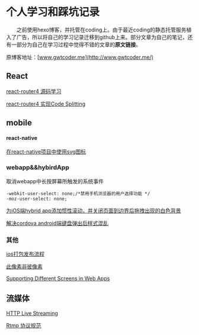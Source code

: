 # 个人学习和踩坑记录
　　之前使用hexo博客，并托管在coding上。由于最近coding的静态托管服务植入了广告，所以将自己的学习记录迁移到github上来。部分文章为自己的笔记，还有一部分为自己在学习过程中觉得不错的文章的<b>原文链接</b>。

原博客地址：[www.gwtcoder.me](http://www.gwtcoder.me/)

## React
[react-router4 源码学习](https://github.com/sohoorc/react-router-source-learning)

[react-router4 实现Code Splitting](https://github.com/sohoorc/Study-Notes/blob/master/notes/react/react-router4%20%E5%AE%9E%E7%8E%B0%E6%8C%89%E9%9C%80%E5%8A%A0%E8%BD%BD%E4%BB%A3%E7%A0%81%E6%8B%86%E5%88%86.md)

## mobile
#### react-native
[在react-native项目中使用svg图标](https://github.com/sohoorc/Study-Notes/blob/master/notes/mobile/%E5%9C%A8react-native%E9%A1%B9%E7%9B%AE%E4%B8%AD%E4%BD%BF%E7%94%A8svg%E5%9B%BE%E6%A0%87.md)

### webapp&&hybirdApp
取消webapp中长按屏幕所触发的系统事件
```
-webkit-user-select: none;/*禁用手机浏览器的用户选择功能 */
-moz-user-select: none;
```

[为iOS端hybrid app添加惯性滚动，并关闭页面到边界后拖拽出现的白色背景](https://github.com/sohoorc/Study-Notes/blob/master/notes/mobile/%E4%B8%BAiOS%E7%AB%AFhybrid%20app%E6%B7%BB%E5%8A%A0%E6%83%AF%E6%80%A7%E6%BB%9A%E5%8A%A8%EF%BC%8C%E5%B9%B6%E5%85%B3%E9%97%AD%E9%A1%B5%E9%9D%A2%E5%88%B0%E8%BE%B9%E7%95%8C%E5%90%8E%E6%8B%96%E6%8B%BD%E5%87%BA%E7%8E%B0%E7%9A%84%E7%99%BD%E8%89%B2%E8%83%8C%E6%99%AF.md)

[解决cordova android端键盘弹出后样式混乱](https://github.com/sohoorc/Study-Notes/blob/master/notes/mobile/%E8%A7%A3%E5%86%B3cordova%20android%E7%AB%AF%E9%94%AE%E7%9B%98%E5%BC%B9%E5%87%BA%E6%97%B6%E6%A0%B7%E5%BC%8F%E6%B7%B7%E4%B9%B1.md)

### 其他
[ios打包发布流程](https://www.jianshu.com/p/817686897ec1?open_source=weibo_search)

[此像素非彼像素](http://www.w3cplus.com/css/A-pixel-is-not-a-pixel-is-not-a-pixel.html)

[Supporting Different Screens in Web Apps](https://developer.android.com/guide/webapps/targeting)

## 流媒体
[HTTP Live Streaming](https://developer.apple.com/streaming/)

[Rtmp 协议规范](https://chenlichao.gitbooks.io/rtmp-zh_cn/content/1-introduction.html)